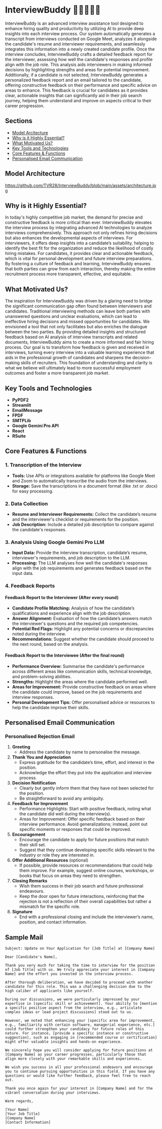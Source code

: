 # InterviewBuddy 👨🏻‍💻📄🚀

InterviewBuddy is an advanced interview assistance tool designed to enhance hiring quality and productivity by utilizing AI to provide deep insights into each interview process. Our system automatically generates a transcript from interviews conducted on Google Meet, analyzes it alongside the candidate's resume and interviewer requirements, and seamlessly integrates this information into a newly created candidate profile. Once the interview concludes, InterviewBuddy crafts a detailed feedback report for the interviewer, assessing how well the candidate's responses and profile align with the job role. This analysis aids interviewers in making informed decisions by highlighting strengths and areas for potential improvement. Additionally, if a candidate is not selected, InterviewBuddy generates a personalized feedback report and an email tailored to the candidate, offering constructive feedback on their performance and specific advice on areas to enhance. This feedback is crucial for candidates as it provides clear, actionable insights that can significantly aid in their job search journey, helping them understand and improve on aspects critical to their career progression.


## Sections
- [Model Arcitecture](#model-architecture)
- [Why is it Highly Essential?](#why-is-it-highly-essential)
- [What Motivated Us?](#what-motivated-us)
- [Key Tools and Technologies](#Key-Tools-and-Technologies)
- [Core Features & Functions](#Core-Features-&-Functions)
- [Personalised Email Communication](#personalised-email-communication)

## Model Architecture
https://github.com/TVR28/InterviewBuddy/blob/main/assets/architecture.jpg

## Why is it Highly Essential?
In today's highly competitive job market, the demand for precise and constructive feedback is more critical than ever. InterviewBuddy elevates the interview process by integrating advanced AI technologies to analyze interviews comprehensively. This approach not only refines hiring decisions but also enhances the developmental aspects of interviews. For interviewers, it offers deep insights into a candidate’s suitability, helping to identify the best fit for the organization and reduce the likelihood of costly hiring mistakes. For candidates, it provides clear and actionable feedback, which is vital for personal development and future interview preparations. By fostering a culture of feedback and learning, InterviewBuddy ensures that both parties can grow from each interaction, thereby making the entire recruitment process more transparent, effective, and equitable.

## What Motivated Us?
The inspiration for InterviewBuddy was driven by a glaring need to bridge the significant communication gap often found between interviewers and candidates. Traditional interviewing methods can leave both parties with unanswered questions and unclear evaluations, which can lead to ineffective hiring decisions and missed opportunities for candidates. We envisioned a tool that not only facilitates but also enriches the dialogue between the two parties. By providing detailed insights and structured feedback based on AI analysis of interview transcripts and related documents, InterviewBuddy aims to create a more informed and fair hiring process. Our goal is to transform how feedback is given and received in interviews, turning every interview into a valuable learning experience that aids in the professional growth of candidates and sharpens the decision-making skills of recruiters. This foundation of understanding and clarity is what we believe will ultimately lead to more successful employment outcomes and foster a more transparent job market.

## Key Tools and Technologies
- **PyPDF2**
- **Streamlit**
- **EmailMessage**
- **FPDF**
- **SMTPLib**
- **Google Gemini Pro API**
- **React**
- **RSuite**

## Core Features & Functions
### 1. Transcription of the Interview
- **Tools:** Use APIs or integrations available for platforms like Google Meet and Zoom to automatically transcribe the audio from the interviews.
- **Storage:** Save the transcriptions in a document format (like .txt or .docx) for easy processing.

### 2. Data Collection
- **Resume and Interviewer Requirements:** Collect the candidate’s resume and the interviewer's checklist or requirements for the position.
- **Job Description:** Include a detailed job description to compare against the candidate's responses.

### 3. Analysis Using Google Gemini Pro LLM
- **Input Data:** Provide the interview transcription, candidate’s resume, interviewer's requirements, and job description to the LLM.
- **Processing:** The LLM analyses how well the candidate's responses align with the job requirements and generates feedback based on the input data.

### 4. Feedback Reports
#### Feedback Report to the Interviewer (After every round)
- **Candidate Profile Matching:** Analysis of how the candidate’s qualifications and experience align with the job description.
- **Answer Alignment:** Evaluation of how the candidate’s answers match the interviewer's questions and the required job competencies.
- **Potential Red Flags:** Highlight any potential concerns or discrepancies noted during the interview.
- **Recommendations:** Suggest whether the candidate should proceed to the next round, based on the analysis.

#### Feedback Report to the Interviewee (After the final round)
- **Performance Overview:** Summarise the candidate's performance across different areas like communication skills, technical knowledge, and problem-solving abilities.
- **Strengths:** Highlight the areas where the candidate performed well.
- **Areas for Improvement:** Provide constructive feedback on areas where the candidate could improve, based on the job requirements and interview responses.
- **Personal Development Tips:** Offer personalised advice or resources to help the candidate improve their skills.

## Personalised Email Communication
### Personalised Rejection Email
1. **Greeting**
   - Address the candidate by name to personalise the message.
2. **Thank You and Appreciation**
   - Express gratitude for the candidate’s time, effort, and interest in the position.
   - Acknowledge the effort they put into the application and interview process.
3. **Decision Notification**
   - Clearly but gently inform them that they have not been selected for the position.
   - Be straightforward to avoid any ambiguity.
4. **Feedback for Improvement**
   - Performance Highlights: Start with positive feedback, noting what the candidate did well during the interview(s).
   - Areas for Improvement: Offer specific feedback based on their interview performance. Avoid generalizations; instead, point out specific moments or responses that could be improved.
5. **Encouragement**
   - Encourage the candidate to apply for future positions that match their skill set.
   - Suggest that they continue developing specific skills relevant to the industry or role they are interested in.
6. **Offer Additional Resources** (optional)
   - If possible, provide resources or recommendations that could help them improve. For example, suggest online courses, workshops, or books that focus on areas they need to strengthen.
7. **Closing Remarks**
   - Wish them success in their job search and future professional endeavours.
   - Keep the door open for future interactions, reinforcing that the rejection is not a reflection of their overall capabilities but rather a mismatch for the specific role.
8. **Signature**
   - End with a professional closing and include the interviewer’s name, position, and contact information.

## Sample Mail
```Mail
Subject: Update on Your Application for [Job Title] at [Company Name]

Dear [Candidate's Name],

Thank you very much for taking the time to interview for the position of [Job Title] with us. We truly appreciate your interest in [Company Name] and the effort you invested in the interview process.

After thorough deliberation, we have decided to proceed with another candidate for this role. This was a challenging decision due to the high caliber of applicants like yourself.

During our discussions, we were particularly impressed by your expertise in [specific skill or achievement]. Your ability to [mention a specific positive aspect from the interview, e.g., articulate complex ideas or lead project discussions] stood out to us.

However, we noted that enhancing your [specific area for improvement, e.g., familiarity with certain software, managerial experience, etc.] could further strengthen your candidacy for future roles of this nature. For instance, [provide a specific instance or constructive suggestion], such as engaging in [recommended course or certification] might offer valuable insights and hands-on experience.

We sincerely hope you will consider applying for future positions at [Company Name] as your career progresses, particularly those that align more closely with your remarkable skills and experiences.

We wish you success in all your professional endeavors and encourage you to continue pursuing opportunities in this field. If you have any questions or would like further feedback, please feel free to reach out.

Thank you once again for your interest in [Company Name] and for the vibrant conversation during your interviews.

Warm regards,

[Your Name]  
[Your Job Title]  
[Company Name]  
[Contact Information]
```

